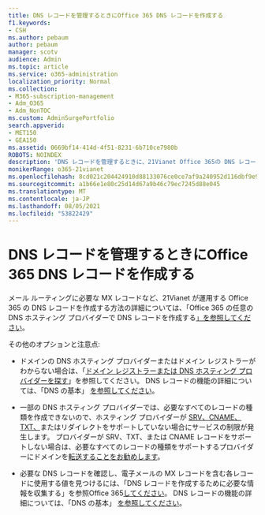 ```yaml
---
title: DNS レコードを管理するときにOffice 365 DNS レコードを作成する
f1.keywords:
- CSH
ms.author: pebaum
author: pebaum
manager: scotv
audience: Admin
ms.topic: article
ms.service: o365-administration
localization_priority: Normal
ms.collection:
- M365-subscription-management
- Adm_O365
- Adm_NonTOC
ms.custom: AdminSurgePortfolio
search.appverid:
- MET150
- GEA150
ms.assetid: 0669bf14-414d-4f51-8231-6b710ce7980b
ROBOTS: NOINDEX
description: 'DNS レコードを管理するときに、21Vianet Office 365の DNS レコードを作成する方法について学習します。 '
monikerRange: o365-21vianet
ms.openlocfilehash: 8cd021c204424910d88133076ce0ce7af9a240952d116dbf9e9f4d4562fe41ec
ms.sourcegitcommit: a1b66e1e80c25d14d67a9b46c79ec7245d88e045
ms.translationtype: MT
ms.contentlocale: ja-JP
ms.lasthandoff: 08/05/2021
ms.locfileid: "53822429"
---
```

# <a name="create-dns-records-for-office-365-when-you-manage-your-dns-records"></a>DNS レコードを管理するときにOffice 365 DNS レコードを作成する

メール ルーティングに必要な MX レコードなど、21Vianet が運用する Office 365 の DNS レコードを作成する方法の詳細については、「Office 365 の任意の DNS ホスティング プロバイダーで DNS レコードを作成する[」を参照してください](../get-help-with-domains/create-dns-records-at-any-dns-hosting-provider.md)。 
  
  
その他のオプションと注意点:
      
-  ドメインの DNS ホスティング プロバイダーまたはドメイン レジストラーがわからない場合は、「[ドメイン レジストラーまたは DNS ホスティング プロバイダーを探す](../get-help-with-domains/find-your-domain-registrar.md)」を参照してください。 DNS レコードの機能の詳細については、「DNS の基本」 [を参照してください](../get-help-with-domains/dns-basics.md)。
    
-  一部の DNS ホスティング プロバイダーでは、必要なすべてのレコードの種類を作成できないので、ホスティング プロバイダーが [SRV、CNAME、TXT、](https://support.microsoft.com/office/dfbb03e3-08c1-4c4e-b2f0-891665b29b77)またはリダイレクトをサポートしていない場合にサービスの制限が発生します。 プロバイダーが SRV、TXT、または CNAME レコードをサポートしない場合は、必要[](../get-help-with-domains/buy-a-domain-name.md)なすべてのレコードの種類をサポートするプロバイダーにドメインを[転送することをお勧めします](https://support.microsoft.com/office/dfbb03e3-08c1-4c4e-b2f0-891665b29b77)。 
    
- 必要な DNS レコードを確認し、電子メールの MX レコードを含む各レコードに使用する値を見つけるには、「DNS レコードを作成するために必要な情報を収集する」を参照Office 365[してください](../get-help-with-domains/information-for-dns-records.md)。 DNS レコードの機能の詳細については、「DNS の基本」 [を参照してください](../get-help-with-domains/dns-basics.md)。
